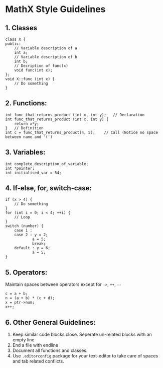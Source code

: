 # MathX Style Guidelines

## 1. Classes 

	class X {
	public:
		// Variable description of a
		int a;
		// Variable description of b
		int b;
		// Decription of func(x)
		void func(int x);
	};
	void X::func (int x) {
		// Do something
	}

## 2. Functions: 

	int func_that_returns_product (int x, int y);	// Declaration
	int func_that_returns_product (int x, int y) {
		return x*y;
	}	// Definition
	int c = func_that_returns_product(4, 5);	// Call (Notice no space between name and '(')

## 3. Variables: 

	int complete_description_of_variable;
	int *pointer;
	int initialised_var = 54;

## 4. If-else, for, switch-case: 

	if (x > 4) {
		// Do something
	}
	for (int i = 0; i < 4; ++i) {
		// Loop
	}
	switch (number) {
		case 1 :
		case 2 : y = 2;
				a = 5;
				break;
		default : y = 6;
				a = 5;
	}

## 5. Operators: 

Maintain spaces between operators except for `->`, `++`, `--` 

	c = a + b;
	n = (a + b) * (c + d);
	x = ptr->num;
	x++;

## 6. Other General Guidelines: 

1. Keep similar code blocks close. Seperate un-related blocks with an empty line
2. End a file with endline
3. Document all functions and classes.
4. Use `.editorconfig` package for your text-editor to take care of spaces and tab related conflicts.
